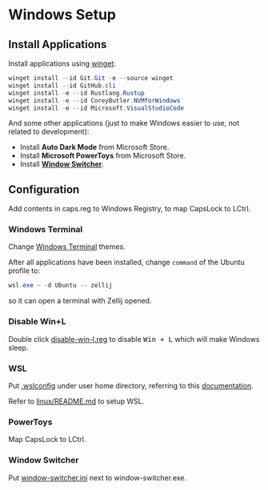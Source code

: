 # Windows Setup

## Install Applications

Install applications using [winget](https://winget.run):

```powershell
winget install --id Git.Git -e --source winget
winget install --id GitHub.cli
winget install -e --id Rustlang.Rustup
winget install -e --id CoreyButler.NVMforWindows
winget install -e --id Microsoft.VisualStudioCode
```

And some other applications (just to make Windows easier to use, not related to development):

- Install **Auto Dark Mode** from Microsoft Store.
- Install **Microsoft PowerToys** from Microsoft Store.
- Install **[Window Switcher](https://github.com/sigoden/window-switcher)**.

## Configuration

Add contents in caps.reg to Windows Registry, to map CapsLock to LCtrl.

### Windows Terminal

Change [Windows Terminal](https://github.com/catppuccin/windows-terminal) themes.

After all applications have been installed, change `command` of the Ubuntu profile to:

```powershell
wsl.exe ~ -d Ubuntu -- zellij
```

so it can open a terminal with Zellij opened.

### Disable Win+L

Double click [disable-win-l.reg](./disable-win-l.reg) to disable <kbd>Win + L</kbd> which will make Windows sleep.

### WSL

Put [.wslconfig](./.wslconfig) under user home directory, referring to this [documentation](https://github.com/microsoft/WSL/issues/10753#issuecomment-1814839310).

Refer to [linux/README.md](../linux/README.md) to setup WSL.

### PowerToys

Map CapsLock to LCtrl.

### Window Switcher

Put [window-switcher.ini](./window-switcher.ini) next to window-switcher.exe.
